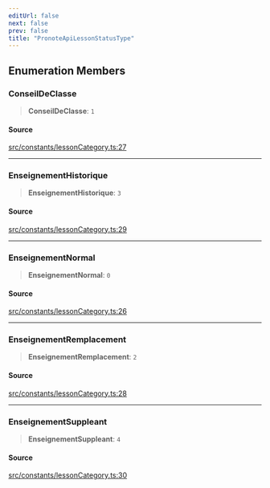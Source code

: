```yaml
---
editUrl: false
next: false
prev: false
title: "PronoteApiLessonStatusType"
---
```


## Enumeration Members

### ConseilDeClasse

> **ConseilDeClasse**: `1`

#### Source

[src/constants/lessonCategory.ts:27](https://github.com/Gabriel29306/Pawnote/blob/a2552cd7208db339c299a04178513054cceb5849/src/constants/lessonCategory.ts#L27)

***

### EnseignementHistorique

> **EnseignementHistorique**: `3`

#### Source

[src/constants/lessonCategory.ts:29](https://github.com/Gabriel29306/Pawnote/blob/a2552cd7208db339c299a04178513054cceb5849/src/constants/lessonCategory.ts#L29)

***

### EnseignementNormal

> **EnseignementNormal**: `0`

#### Source

[src/constants/lessonCategory.ts:26](https://github.com/Gabriel29306/Pawnote/blob/a2552cd7208db339c299a04178513054cceb5849/src/constants/lessonCategory.ts#L26)

***

### EnseignementRemplacement

> **EnseignementRemplacement**: `2`

#### Source

[src/constants/lessonCategory.ts:28](https://github.com/Gabriel29306/Pawnote/blob/a2552cd7208db339c299a04178513054cceb5849/src/constants/lessonCategory.ts#L28)

***

### EnseignementSuppleant

> **EnseignementSuppleant**: `4`

#### Source

[src/constants/lessonCategory.ts:30](https://github.com/Gabriel29306/Pawnote/blob/a2552cd7208db339c299a04178513054cceb5849/src/constants/lessonCategory.ts#L30)
